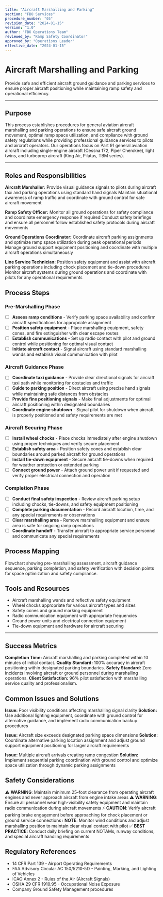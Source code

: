 ```yaml
---
title: "Aircraft Marshalling and Parking"
section: "FBO Services"
procedure_number: "05"
revision_date: "2024-01-15"
version: "1.0"
author: "FBO Operations Team"
reviewed_by: "Ramp Safety Coordinator"
approved_by: "Operations Leader"
effective_date: "2024-01-15"
---
```


# Aircraft Marshalling and Parking

Provide safe and efficient aircraft ground guidance and parking services to ensure proper aircraft positioning while maintaining ramp safety and operational efficiency.

_____________________________________________________________________________________________

## Purpose

This process establishes procedures for general aviation aircraft marshalling and parking operations to ensure safe aircraft ground movement, optimal ramp space utilization, and compliance with ground safety regulations while providing professional guidance services to pilots and aircraft operators. Our operations focus on Part 91 general aviation aircraft including single-engine aircraft (Cessna 172, Piper Cherokee), light twins, and turboprop aircraft (King Air, Pilatus, TBM series).

_____________________________________________________________________________________________

## Roles and Responsibilities

**Aircraft Marshaller:**
Provide visual guidance signals to pilots during aircraft taxi and parking operations using standard hand signals
Maintain situational awareness of ramp traffic and coordinate with ground control for safe aircraft movement

**Ramp Safety Officer:**
Monitor all ground operations for safety compliance and coordinate emergency response if required
Conduct safety briefings and ensure all personnel follow established safety protocols during aircraft movements

**Ground Operations Coordinator:**
Coordinate aircraft parking assignments and optimize ramp space utilization during peak operational periods
Manage ground support equipment positioning and coordinate with multiple aircraft operations simultaneously

**Line Service Technician:**
Position safety equipment and assist with aircraft parking operations including chock placement and tie-down procedures
Monitor aircraft systems during ground operations and coordinate with pilots for any operational requirements

## Process Steps

### Pre-Marshalling Phase

- [ ] **Assess ramp conditions** - Verify parking space availability and confirm aircraft specifications for appropriate assignment
- [ ] **Position safety equipment** - Place marshalling equipment, safety cones, and fire extinguisher with clear escape routes
- [ ] **Establish communications** - Set up radio contact with pilot and ground control while positioning for optimal visual contact
- [ ] **Initiate aircraft contact** - Signal aircraft using standard marshalling wands and establish visual communication with pilot

### Aircraft Guidance Phase

- [ ] **Coordinate taxi guidance** - Provide clear directional signals for aircraft taxi path while monitoring for obstacles and traffic
- [ ] **Guide to parking position** - Direct aircraft using precise hand signals while maintaining safe distances from obstacles
- [ ] **Provide fine positioning signals** - Make final adjustments for optimal aircraft positioning within designated boundaries
- [ ] **Coordinate engine shutdown** - Signal pilot for shutdown when aircraft is properly positioned and safety requirements are met

### Aircraft Securing Phase

- [ ] **Install wheel chocks** - Place chocks immediately after engine shutdown using proper techniques and verify secure placement
- [ ] **Establish safety area** - Position safety cones and establish clear boundaries around parked aircraft for ground operations
- [ ] **Install tie-down equipment** - Secure aircraft tie-downs when required for weather protection or extended parking
- [ ] **Connect ground power** - Attach ground power unit if requested and verify proper electrical connection and operation

### Completion Phase

- [ ] **Conduct final safety inspection** - Review aircraft parking setup including chocks, tie-downs, and safety equipment positioning
- [ ] **Complete parking documentation** - Record aircraft location, time, and any special requirements or observations
- [ ] **Clear marshalling area** - Remove marshalling equipment and ensure area is safe for ongoing ramp operations
- [ ] **Coordinate handoff** - Transfer aircraft to appropriate service personnel and communicate any special requirements

## Process Mapping

Flowchart showing pre-marshalling assessment, aircraft guidance sequence, parking completion, and safety verification with decision points for space optimization and safety compliance.

## Tools and Resources

- Aircraft marshalling wands and reflective safety equipment
- Wheel chocks appropriate for various aircraft types and sizes
- Safety cones and ground marking equipment
- Radio communication equipment with appropriate frequencies
- Ground power units and electrical connection equipment
- Tie-down equipment and hardware for aircraft securing

_____________________________________________________________________________________________

## Success Metrics

**Completion Time:** Aircraft marshalling and parking completed within 10 minutes of initial contact.
**Quality Standard:** 100% accuracy in aircraft positioning within designated parking boundaries.
**Safety Standard:** Zero incidents involving aircraft or ground personnel during marshalling operations.
**Client Satisfaction:** 96% pilot satisfaction with marshalling service quality and professionalism.

## Common Issues and Solutions

**Issue:** Poor visibility conditions affecting marshalling signal clarity
**Solution:** Use additional lighting equipment, coordinate with ground control for alternative guidance, and implement radio communication backup procedures

**Issue:** Aircraft size exceeds designated parking space dimensions
**Solution:** Coordinate alternative parking location assignment and adjust ground support equipment positioning for larger aircraft requirements

**Issue:** Multiple aircraft arrivals creating ramp congestion
**Solution:** Implement sequential parking coordination with ground control and optimize space utilization through dynamic parking assignments

## Safety Considerations

⚠️ **WARNING**: Maintain minimum 25-foot clearance from operating aircraft engines and never approach aircraft from engine intake areas
⚠️ **WARNING**: Ensure all personnel wear high-visibility safety equipment and maintain radio communication during aircraft movements
⚡ **CAUTION**: Verify aircraft parking brake engagement before approaching for chock placement or ground service connections
ℹ️ **NOTE**: Monitor wind conditions and adjust marshalling position to maintain clear visual contact with pilot
✅ **BEST PRACTICE**: Conduct daily briefing on current NOTAMs, runway conditions, and special aircraft handling requirements

## Regulatory References

- 14 CFR Part 139 - Airport Operating Requirements
- FAA Advisory Circular AC 150/5210-5D - Painting, Marking, and Lighting of Vehicles
- ICAO Annex 2 - Rules of the Air (Aircraft Signals)
- OSHA 29 CFR 1910.95 - Occupational Noise Exposure
- Company Ground Safety Management procedures
